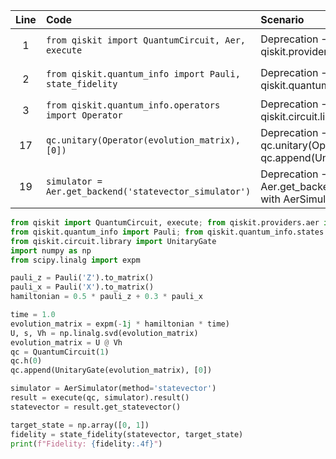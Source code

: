 | Line | Code | Scenario | Reference | Artifact | Refactoring |
| :--: | :--- | :------- | :-------: | :------- | :---------- |
| 1 | `from qiskit import QuantumCircuit, Aer, execute` | Deprecation -> Import Aer provider from qiskit.providers.aer | IK | Aer | `from qiskit import QuantumCircuit, execute; from qiskit.providers.aer import AerSimulator` |
| 2 | `from qiskit.quantum_info import Pauli, state_fidelity` | Deprecation -> Import state_fidelity from qiskit.quantum_info.states.utils | IK | state_fidelity | `from qiskit.quantum_info import Pauli; from qiskit.quantum_info.states.utils import state_fidelity` |
| 3 | `from qiskit.quantum_info.operators import Operator` | Deprecation -> Import UnitaryGate from qiskit.circuit.library | IK | UnitaryGate | `from qiskit.circuit.library import UnitaryGate` |
| 17 | `qc.unitary(Operator(evolution_matrix), [0])` | Deprecation -> Replace qc.unitary(Operator) with qc.append(UnitaryGate) | IK | qc.unitary | `qc.append(UnitaryGate(evolution_matrix), [0])` |
| 19 | `simulator = Aer.get_backend('statevector_simulator')` | Deprecation -> Replace Aer.get_backend('statevector_simulator') with AerSimulator(method='statevector') | IK | Aer.get_backend | `simulator = AerSimulator(method='statevector')` |

```python
from qiskit import QuantumCircuit, execute; from qiskit.providers.aer import AerSimulator
from qiskit.quantum_info import Pauli; from qiskit.quantum_info.states.utils import state_fidelity
from qiskit.circuit.library import UnitaryGate
import numpy as np
from scipy.linalg import expm

pauli_z = Pauli('Z').to_matrix()
pauli_x = Pauli('X').to_matrix()
hamiltonian = 0.5 * pauli_z + 0.3 * pauli_x

time = 1.0
evolution_matrix = expm(-1j * hamiltonian * time)
U, s, Vh = np.linalg.svd(evolution_matrix)
evolution_matrix = U @ Vh
qc = QuantumCircuit(1)
qc.h(0)
qc.append(UnitaryGate(evolution_matrix), [0])

simulator = AerSimulator(method='statevector')
result = execute(qc, simulator).result()
statevector = result.get_statevector()

target_state = np.array([0, 1])
fidelity = state_fidelity(statevector, target_state)
print(f"Fidelity: {fidelity:.4f}")
```